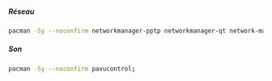 ##### Réseau
```bash
pacman -Sy --noconfirm networkmanager-pptp networkmanager-qt network-manager-applet;
```

##### Son
```bash
pacman -Sy --noconfirm pavucontrol;
```
